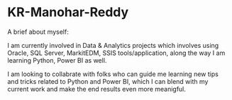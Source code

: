 # KR-Manohar-Reddy

A brief about myself:

I am currently involved in Data & Analytics projects which involves using Oracle, SQL Server, MarkitEDM, SSIS tools/application, along the way I am learning Python, Power BI as well.

I am looking to collabrate with folks who can guide me learning new tips and tricks related to Python and Power BI, which I can blend with my current work and make the end results even more meanigful.
